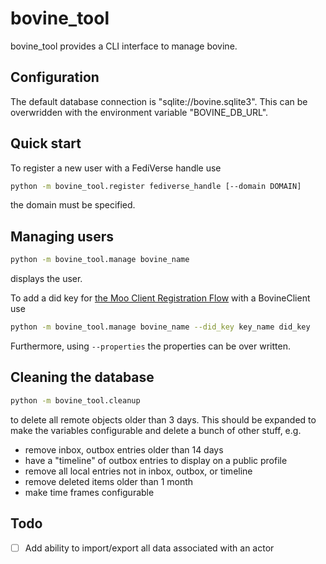 # bovine_tool

bovine_tool provides a CLI interface to manage bovine.

## Configuration

The default database connection is "sqlite://bovine.sqlite3". This can be overwridden with the environment variable "BOVINE_DB_URL".

## Quick start

To register a new user with a FediVerse handle use

```bash
python -m bovine_tool.register fediverse_handle [--domain DOMAIN]
```

the domain must be specified.

## Managing users

```bash
python -m bovine_tool.manage bovine_name
```

displays the user.

To add a did key for [the Moo Client Registration Flow](https://blog.mymath.rocks/2023-03-25/BIN2_Moo_Client_Registration_Flow) with a BovineClient use

```bash
python -m bovine_tool.manage bovine_name --did_key key_name did_key
```

Furthermore, using `--properties` the properties can be over written.

## Cleaning the database

```bash
python -m bovine_tool.cleanup
```

to delete all remote objects older than 3 days. This should be expanded to make the variables configurable and delete a bunch of other stuff, e.g.

- remove inbox, outbox entries older than 14 days
- have a "timeline" of outbox entries to display on a public profile
- remove all local entries not in inbox, outbox, or timeline
- remove deleted items older than 1 month
- make time frames configurable

## Todo

- [ ] Add ability to import/export all data associated with an actor
